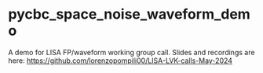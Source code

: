 # pycbc_space_noise_waveform_demo

A demo for LISA FP/waveform working group call.
Slides and recordings are here: https://github.com/lorenzopompili00/LISA-LVK-calls-May-2024
